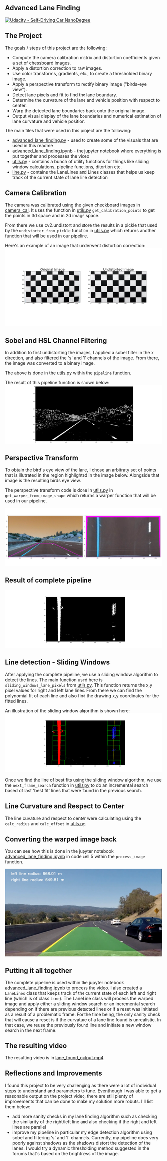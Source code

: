 ## Advanced Lane Finding
[![Udacity - Self-Driving Car NanoDegree](https://s3.amazonaws.com/udacity-sdc/github/shield-carnd.svg)](http://www.udacity.com/drive)

The Project
---

The goals / steps of this project are the following:

* Compute the camera calibration matrix and distortion coefficients given a set of chessboard images.
* Apply a distortion correction to raw images.
* Use color transforms, gradients, etc., to create a thresholded binary image.
* Apply a perspective transform to rectify binary image ("birds-eye view").
* Detect lane pixels and fit to find the lane boundary.
* Determine the curvature of the lane and vehicle position with respect to center.
* Warp the detected lane boundaries back onto the original image.
* Output visual display of the lane boundaries and numerical estimation of lane curvature and vehicle position.

The main files that were used in this project are the following: 
* [advanced_lane_finding.py](advanced_lane_finding.py) - used to create some of the visuals that are used in this readme
* [advanced_lane_finding.ipynb](advanced_lane_finding.ipynb) - the jupyter notebook where everything is put together and processes the video
* [utils.py](utils.py) - contains a bunch of utility functions for things like sliding window calculations, pipeline functions, ditortion etc.
* [line.py](line.py) - contains the LaneLines and Lines classes that helps us keep track of the current state of lane line detection

## Camera Calibration
The camera was calibrated using the given checkboard images in [camera_cal](camera_cal). It uses the function in [utils.py](utils.py) `get_calibration_points` to get the points in 3d space and in 2d image space. 

From there we use cv2.undistort and store the results in a pickle that used by the `undistorter_from_pickle` function in [utils.py](utils.py) which returns another function that will be used in our pipeline.

Here's an example of an image that underwent distortion correction:
![result of calibration](./images/calibration.png)

## Sobel and HSL Channel Filtering
In addition to first undistorting the images, I applied a sobel filter in the x direction, and also filtered the 's' and 'l' channels of the image. From there, the image was converted to a binary image.

The above is done in the [utils.py](utils.py) within the `pipeline` function.

The result of this pipeline function is shown below:
![result of calibration](./images/pipeline.png)

## Perspective Transform
To obtain the bird's eye view of the lane, I chose an arbitraty set of points that is illutrated in the region highlighted in the image below. Alongside that image is the resulting birds eye view.

The perspective transform code is done in [utils.py](utils.py) in `get_warper_from_image_shape` which returns a warper function that will be used in our pipeline.  

![perspective transform](./images/warped.png)

## Result of complete pipeline
![complete pipeline](./images/pipe_warp.png)

## Line detection - Sliding Windows
After applying the complete pipeline, we use a sliding window algorithm to detect the lines. The main function used here is `sliding_windows_lane_pixels` from [utils.py](utils.py). This function returns the x,y pixel values for right and left lane lines. From there we can find the polynomial fit of each line and also find the drawing x,y coordinates for the fitted lines.

An illustration of the sliding window algorithm is shown here:
![sliding window](./images/sliding_window.png)

Once we find the line of best fits using the sliding window algorithm, we use the `next_frame_search` function in [utils.py](utils.py) to do an incremental search based of last 'best fit' lines that were found in the previous search.

## Line Curvature and Respect to Center
The line cuvature and respect to center were calculating using the `calc_radius` and `calc_offset` in [utils.py](utils.py).

## Converting the warped image back
You can see how this is done in the jupyter notebook [advanced_lane_finding.ipynb](advanced_lane_finding.ipynb) in code cell 5 within the `process_image` function. 

![inverse warp](./images/inverse.png)


## Putting it all together
The complete pipeline is used within the jupyter notebook [advanced_lane_finding.ipynb](advanced_lane_finding.ipynb) to process the video. I also created a `LaneLines` class that keeps track of the current state of each left and right line (which is of class `Line`). The LaneLine class will process the warped image and apply either a sliding window search or an incremental search depending on if there are previous detected lines or if a reset was initiated as a result of a problematic frame. For the time being, the only sanity check that will cause a reset is if the curvature of a lane line found is unrealistic. In that case, we reuse the previously found line and initiate a new window search in the next frame.

## The resulting video
The resulting video is in [lane_found_output.mp4](lane_found_output.mp4).

## Reflections and Improvements
I found this project to be very challenging as there were a lot of individual steps to understand and parameters to tune. Eventhough I was able to get a reasonable output on the project video, there are still plenty of improvements that can be done to make my solution more robuts. I'll list them below:
* add more sanity checks in my lane finding algorithm such as checking the similarity of the right/left line and also checking if the right and left lines are parallel
* improve my pipeline in particular my edge detection algorithm using sobel and filtering 's' and 'l' channels. Currently, my pipeline does very poorly against shadows as the shadows distort the detection of the lanes. I would try a dynamic thresholding method suggested in the forums that's based on the brightness of the image.





